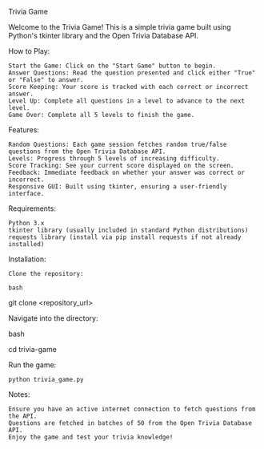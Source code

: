 Trivia Game

Welcome to the Trivia Game! This is a simple trivia game built using Python's tkinter library and the Open Trivia Database API.

How to Play:

    Start the Game: Click on the "Start Game" button to begin.
    Answer Questions: Read the question presented and click either "True" or "False" to answer.
    Score Keeping: Your score is tracked with each correct or incorrect answer.
    Level Up: Complete all questions in a level to advance to the next level.
    Game Over: Complete all 5 levels to finish the game.

Features:

    Random Questions: Each game session fetches random true/false questions from the Open Trivia Database API.
    Levels: Progress through 5 levels of increasing difficulty.
    Score Tracking: See your current score displayed on the screen.
    Feedback: Immediate feedback on whether your answer was correct or incorrect.
    Responsive GUI: Built using tkinter, ensuring a user-friendly interface.

Requirements:

    Python 3.x
    tkinter library (usually included in standard Python distributions)
    requests library (install via pip install requests if not already installed)

Installation:

    Clone the repository:

    bash

git clone <repository_url>

Navigate into the directory:

bash

cd trivia-game

Run the game:

    python trivia_game.py

Notes:

    Ensure you have an active internet connection to fetch questions from the API.
    Questions are fetched in batches of 50 from the Open Trivia Database API.
    Enjoy the game and test your trivia knowledge!
    
